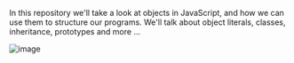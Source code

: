 In this repository we'll take a look at objects in JavaScript, and how we can use them to structure our programs. We'll talk about object literals, classes, inheritance, prototypes and more ...

![image](https://github.com/saidali-ibn-zafar/Object-Oriented-JavaScript/assets/120341849/f9d5184b-8cc4-4e89-8321-ea0b62f2f2ab)

